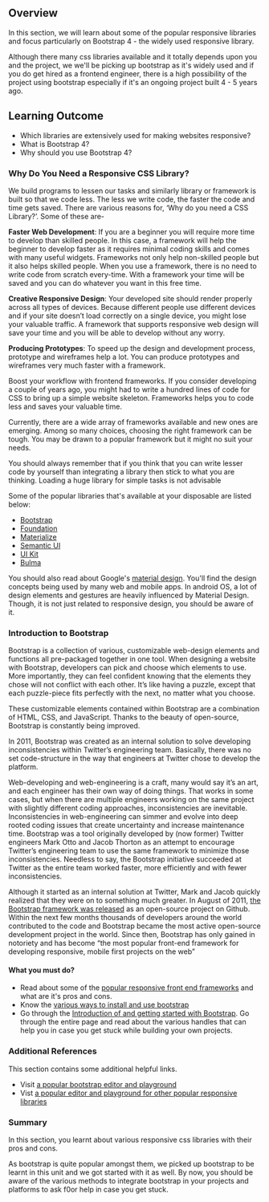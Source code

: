 ## Overview

In this section, we will learn about some of the popular responsive libraries and focus particularly on Bootstrap 4 - the widely used responsive library.

Although there many css libraries available and it totally depends upon you and the project, we we'll be picking up bootstrap as it's widely used and if you do get hired as a frontend engineer, there is a high possibility of the project using bootstrap especially if it's an ongoing project built 4 - 5 years ago.

## Learning Outcome

- Which libraries are extensively used for making websites responsive?
- What is Bootstrap 4?
- Why should you use Bootstrap 4?

### Why Do You Need a Responsive CSS Library?

We build programs to lessen our tasks and similarly library or framework is built so that we code less. The less we write code, the faster the code and time gets saved. There are various reasons for, ‘Why do you need a CSS Library?’. Some of these are-

**Faster Web Development**: If you are a beginner you will require more time to develop than skilled people. In this case, a framework will help the beginner to develop faster as it requires minimal coding skills and comes with many useful widgets. Frameworks not only help non-skilled people but it also helps skilled people. When you use a framework, there is no need to write code from scratch every-time. With a framework your time will be saved and you can do whatever you want in this free time.

**Creative Responsive Design**: Your developed site should render properly across all types of devices. Because different people use different devices and if your site doesn’t load correctly on a single device, you might lose your valuable traffic. A framework that supports responsive web design will save your time and you will be able to develop without any worry.

**Producing Prototypes**: To speed up the design and development process, prototype and wireframes help a lot. You can produce prototypes and wireframes very much faster with a framework.

Boost your workflow with frontend frameworks. If you consider developing a couple of years ago, you might had to write a hundred lines of code for CSS to bring up a simple website skeleton. Frameworks helps you to code less and saves your valuable time.

Currently, there are a wide array of frameworks available and new ones are emerging. Among so many choices, choosing the right framework can be tough. You may be drawn to a popular framework but it might no suit your needs.

You should always remember that if you think that you can write lesser code by yourself than integrating a library then stick to what you are thinking. Loading a huge library for simple tasks is not advisable

Some of the popular libraries that's available at your disposable are listed below:

- [Bootstrap](https://getbootstrap.com/)
- [Foundation](https://foundation.zurb.com/)
- [Materialize](https://materializecss.com/)
- [Semantic UI](https://semantic-ui.com/)
- [UI Kit](https://getuikit.com/)
- [Bulma](https://bulma.io/)

You should also read about Google's [material design](https://envato.com/blog/introduction-material-design/). You'll find the design concepts being used by many web and mobile apps. In android OS, a lot of design elements and gestures are heavily influenced by Material Design. Though, it is not just related to responsive design, you should be aware of it.

### Introduction to Bootstrap

Bootstrap is a collection of various, customizable web-design elements and functions all pre-packaged together in one tool. When designing a website with Bootstrap, developers can pick and choose which elements to use. More importantly, they can feel confident knowing that the elements they chose will not conflict with each other. It’s like having a puzzle, except that each puzzle-piece fits perfectly with the next, no matter what you choose.

These customizable elements contained within Bootstrap are a combination of HTML, CSS, and JavaScript. Thanks to the beauty of open-source, Bootstrap is constantly being improved.

In 2011, Bootstrap was created as an internal solution to solve developing inconsistencies within Twitter’s engineering team. Basically, there was no set code-structure in the way that engineers at Twitter chose to develop the platform.

Web-developing and web-engineering is a craft, many would say it’s an art, and each engineer has their own way of doing things. That works in some cases, but when there are multiple engineers working on the same project with slightly different coding approaches, inconsistencies are inevitable. Inconsistencies in web-engineering can simmer and evolve into deep rooted coding issues that create uncertainty and increase maintenance time. Bootstrap was a tool originally developed by (now former) Twitter engineers Mark Otto and Jacob Thorton as an attempt to encourage Twitter’s engineering team to use the same framework to minimize those inconsistencies. Needless to say, the Bootstrap initiative succeeded at Twitter as the entire team worked faster, more efficiently and with fewer inconsistencies.

Although it started as an internal solution at Twitter, Mark and Jacob quickly realized that they were on to something much greater. In August of 2011, [the Bootstrap framework was released](https://blog.twitter.com/2011/bootstrap-twitter) as an open-source project on Github. Within the next few months thousands of developers around the world contributed to the code and Bootstrap became the most active open-source development project in the world. Since then, Bootstrap has only gained in notoriety and has become “the most popular front-end framework for developing responsive, mobile first projects on the web”

#### What you must do?

- Read about some of the [popular responsive front end frameworks](https://www.keycdn.com/blog/front-end-frameworks) and what are it's pros and cons.
- Know the [various ways to install and use bootstrap](https://getbootstrap.com/docs/4.3/getting-started/download/)
- Go through the [Introduction of and getting started with Bootstrap](https://getbootstrap.com/docs/4.3/getting-started/introduction/). Go through the entire page and read about the various handles that can help you in case you get stuck while building your own projects.

### Additional References

This section contains some additional helpful links.

- Visit [a popular bootstrap editor and playground](https://www.bootply.com/)
- Vist [a popular editor and playground for other popular responsive libraries](https://www.codeply.com/)

### Summary

In this section, you learnt about various responsive css libraries with their pros and cons.

As bootstrap is quite popular amongst them, we picked up bootstrap to be learnt in this unit and we got started with it as well. By now, you should be aware of the various methods to integrate bootstrap in your projects and platforms to ask f0or help in case you get stuck.

